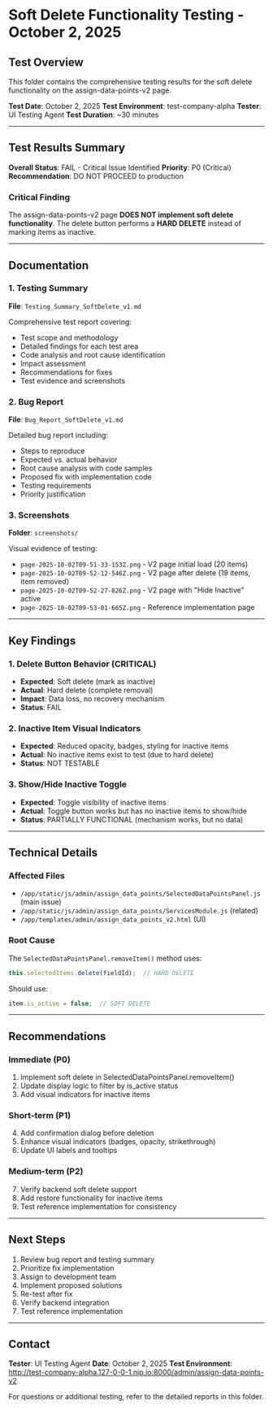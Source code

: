 # Soft Delete Functionality Testing - October 2, 2025

## Test Overview

This folder contains the comprehensive testing results for the soft delete functionality on the assign-data-points-v2 page.

**Test Date**: October 2, 2025
**Test Environment**: test-company-alpha
**Tester**: UI Testing Agent
**Test Duration**: ~30 minutes

---

## Test Results Summary

**Overall Status**: FAIL - Critical Issue Identified
**Priority**: P0 (Critical)
**Recommendation**: DO NOT PROCEED to production

### Critical Finding

The assign-data-points-v2 page **DOES NOT implement soft delete functionality**. The delete button performs a **HARD DELETE** instead of marking items as inactive.

---

## Documentation

### 1. Testing Summary
**File**: `Testing_Summary_SoftDelete_v1.md`

Comprehensive test report covering:
- Test scope and methodology
- Detailed findings for each test area
- Code analysis and root cause identification
- Impact assessment
- Recommendations for fixes
- Test evidence and screenshots

### 2. Bug Report
**File**: `Bug_Report_SoftDelete_v1.md`

Detailed bug report including:
- Steps to reproduce
- Expected vs. actual behavior
- Root cause analysis with code samples
- Proposed fix with implementation code
- Testing requirements
- Priority justification

### 3. Screenshots
**Folder**: `screenshots/`

Visual evidence of testing:
- `page-2025-10-02T09-51-33-153Z.png` - V2 page initial load (20 items)
- `page-2025-10-02T09-52-12-546Z.png` - V2 page after delete (19 items, item removed)
- `page-2025-10-02T09-52-27-826Z.png` - V2 page with "Hide Inactive" active
- `page-2025-10-02T09-53-01-665Z.png` - Reference implementation page

---

## Key Findings

### 1. Delete Button Behavior (CRITICAL)
- **Expected**: Soft delete (mark as inactive)
- **Actual**: Hard delete (complete removal)
- **Impact**: Data loss, no recovery mechanism
- **Status**: FAIL

### 2. Inactive Item Visual Indicators
- **Expected**: Reduced opacity, badges, styling for inactive items
- **Actual**: No inactive items exist to test (due to hard delete)
- **Status**: NOT TESTABLE

### 3. Show/Hide Inactive Toggle
- **Expected**: Toggle visibility of inactive items
- **Actual**: Toggle button works but has no inactive items to show/hide
- **Status**: PARTIALLY FUNCTIONAL (mechanism works, but no data)

---

## Technical Details

### Affected Files
- `/app/static/js/admin/assign_data_points/SelectedDataPointsPanel.js` (main issue)
- `/app/static/js/admin/assign_data_points/ServicesModule.js` (related)
- `/app/templates/admin/assign_data_points_v2.html` (UI)

### Root Cause
The `SelectedDataPointsPanel.removeItem()` method uses:
```javascript
this.selectedItems.delete(fieldId);  // HARD DELETE
```

Should use:
```javascript
item.is_active = false;  // SOFT DELETE
```

---

## Recommendations

### Immediate (P0)
1. Implement soft delete in SelectedDataPointsPanel.removeItem()
2. Update display logic to filter by is_active status
3. Add visual indicators for inactive items

### Short-term (P1)
4. Add confirmation dialog before deletion
5. Enhance visual indicators (badges, opacity, strikethrough)
6. Update UI labels and tooltips

### Medium-term (P2)
7. Verify backend soft delete support
8. Add restore functionality for inactive items
9. Test reference implementation for consistency

---

## Next Steps

1. Review bug report and testing summary
2. Prioritize fix implementation
3. Assign to development team
4. Implement proposed solutions
5. Re-test after fix
6. Verify backend integration
7. Test reference implementation

---

## Contact

**Tester**: UI Testing Agent
**Date**: October 2, 2025
**Test Environment**: http://test-company-alpha.127-0-0-1.nip.io:8000/admin/assign-data-points-v2

For questions or additional testing, refer to the detailed reports in this folder.
